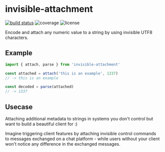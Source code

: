 # invisible-attachment
[![build status](https://travis-ci.com/rastapasta/invisible-attachment.svg?token=ubbpW9so2rtnRSFNwzed&branch=master)](https://travis-ci.com/rastapasta/invisible-attachment) ![coverage](https://img.shields.io/badge/coverage-100%25-green.svg") ![license](https://img.shields.io/github/license/rastapasta/invisible-attachment.svg)

Encode and attach any numeric value to a string by using invisible UTF8 characters.

## Example

```js
import { attach, parse } from 'invisible-attachment'

const attached = attach('this is an example', 1337)
// -> this is an example﻿﻿⠀﻿﻿﻿﻿⠀

const decoded = parse(attached)
// -> 1337
```


## Usecase

Attaching additional metadata to strings in systems you don't control but want to build a beautiful client for :)

Imagine triggering client features by attaching invisible control commands to messages exchanged on a chat platform - while users without your client won't notice any difference in the exchanged messages.